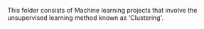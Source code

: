 This folder consists of Machine learning projects that involve the unsupervised learning method known as 'Clustering'.
